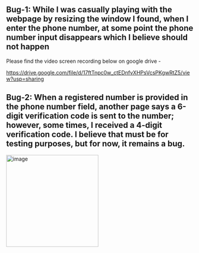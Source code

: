 ## Bug-1: While I was casually playing with the webpage by resizing the window I found, when I enter the phone number, at some point the phone number input disappears which I believe should not happen

Please find the video screen recording below on google drive - 

https://drive.google.com/file/d/17ftTnpc0w_ctEDnfvXHPsVcsPKgwRtZ5/view?usp=sharing

## Bug-2: When a registered number is provided in the phone number field, another page says a 6-digit verification code is sent to the number; however, some times, I received a 4-digit verification code. I believe that must be for testing purposes, but for now, it remains a bug.

<img width="248" alt="image" src="https://github.com/user-attachments/assets/574d1e2d-e82e-4ad5-9a5a-4469f0630667" />


